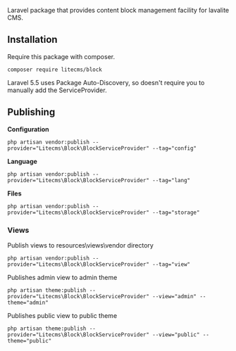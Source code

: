 Laravel package that provides content block management facility for lavalite CMS.

## Installation

Require this package with composer. 

    composer require litecms/block

Laravel 5.5 uses Package Auto-Discovery, so doesn't require you to manually add the ServiceProvider.


## Publishing

**Configuration**

    php artisan vendor:publish --provider="Litecms\Block\BlockServiceProvider" --tag="config"

**Language**

    php artisan vendor:publish --provider="Litecms\Block\BlockServiceProvider" --tag="lang"

**Files**

    php artisan vendor:publish --provider="Litecms\Block\BlockServiceProvider" --tag="storage"

### Views

Publish views to resources\views\vendor directory

    php artisan vendor:publish --provider="Litecms\Block\BlockServiceProvider" --tag="view"

Publishes admin view to admin theme

    php artisan theme:publish --provider="Litecms\Block\BlockServiceProvider" --view="admin" --theme="admin"

Publishes public view to public theme

    php artisan theme:publish --provider="Litecms\Block\BlockServiceProvider" --view="public" --theme="public"
